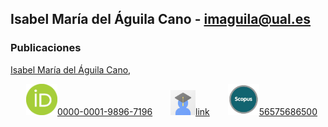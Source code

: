 
## Isabel María del Águila Cano - imaguila@ual.es

### Publicaciones

[Isabel María del Águila Cano](http://brujula.ual.es/authors/8.html),

 &ensp;&ensp;&ensp; <img src="/iconos/orcid.png" style="width:50px;height:50px;">[0000-0001-9896-7196](https://orcid.org/0000-0001-9896-7196)
  &ensp;&ensp;&ensp; <img src="/iconos/scholar.jpg" style="width:40px;height:40px;">[link](https://scholar.google.es/citations?user=7x1-0GsAAAAJ&hl=es)
    &ensp;&ensp;&ensp; <img src="/iconos/scopus.jpg" style="width:50px;height:50px;">[56575686500](https://www.scopus.com/authid/detail.uri?authorId=56575686500)
